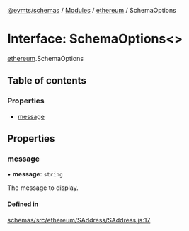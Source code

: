 [@evmts/schemas](/schema/README.md) / [Modules](/schema/modules.md) / [ethereum](/schema/modules/ethereum.md) / SchemaOptions

# Interface: SchemaOptions<\>

[ethereum](/schema/modules/ethereum.md).SchemaOptions

## Table of contents

### Properties

- [message](/schema/interfaces/ethereum.SchemaOptions.md#message)

## Properties

### message

• **message**: `string`

The message to display.

#### Defined in

[schemas/src/ethereum/SAddress/SAddress.js:17](https://github.com/evmts/evmts-monorepo/blob/main/schemas/src/ethereum/SAddress/SAddress.js#L17)

